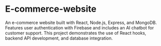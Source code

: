 # E-commerce-website
An e-commerce website built with React, Node.js, Express, and MongoDB. Features user authentication with Firebase and includes an AI chatbot for customer support. This project demonstrates the use of React hooks, backend API development, and database integration.

